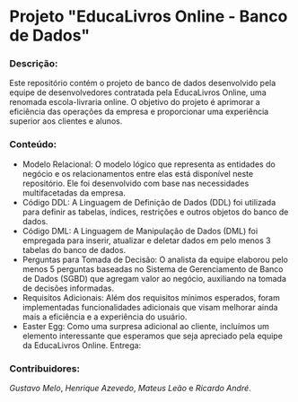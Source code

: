 # Projeto "EducaLivros Online - Banco de Dados"

### Descrição:

Este repositório contém o projeto de banco de dados desenvolvido pela equipe de desenvolvedores contratada pela EducaLivros Online, uma renomada escola-livraria online. O objetivo do projeto é aprimorar a eficiência das operações da empresa e proporcionar uma experiência superior aos clientes e alunos.

### Conteúdo:

- Modelo Relacional: O modelo lógico que representa as entidades do negócio e os relacionamentos entre elas está disponível neste repositório. Ele foi desenvolvido com base nas necessidades multifacetadas da empresa.
- Código DDL: A Linguagem de Definição de Dados (DDL) foi utilizada para definir as tabelas, índices, restrições e outros objetos do banco de dados.
- Código DML: A Linguagem de Manipulação de Dados (DML) foi empregada para inserir, atualizar e deletar dados em pelo menos 3 tabelas do banco de dados.
- Perguntas para Tomada de Decisão: O analista da equipe elaborou pelo menos 5 perguntas baseadas no Sistema de Gerenciamento de Banco de Dados (SGBD) que agregam valor ao negócio, auxiliando na tomada de decisões informadas.
- Requisitos Adicionais: Além dos requisitos mínimos esperados, foram implementadas funcionalidades adicionais que visam melhorar ainda mais a eficiência e a experiência do usuário.
- Easter Egg: Como uma surpresa adicional ao cliente, incluímos um elemento interessante que esperamos que seja apreciado pela equipe da EducaLivros Online.
Entrega:

### Contribuidores:

_Gustavo Melo_,
_Henrique Azevedo_,
_Mateus Leão_ e
_Ricardo André_.
